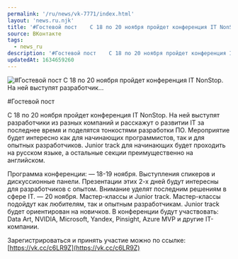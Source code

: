 ```yaml
---
permalink: '/ru/news/vk-7771/index.html'
layout: 'news.ru.njk'
title: '#Гостевой пост    С 18 по 20 ноября пройдет конференция IT NonStop. На ней выступят разработчик…'
source: ВКонтакте
tags:
  - news_ru
description: '#Гостевой пост    С 18 по 20 ноября пройдет конференция IT NonStop. На ней выступят разработчик…'
updatedAt: 1634659260
---
```

![#Гостевой пост    С 18 по 20 ноября пройдет конференция IT NonStop. На ней выступят разработчик…](https://sun9-41.userapi.com/sun9-76/impg/Gvs35xCO_FzhJ27tRcPfPDhbz4uPtj08pRVqog/0ZkYMMEgoIs.jpg?size=1280x824&quality=96&sign=346c8a34329431a3f4716615d7007f35&c_uniq_tag=SvsYH12xVUQL2wedCiT8qvpOoC2VSBkugSXtE_HfjF4&type=album)

#Гостевой пост

С 18 по 20 ноября пройдет конференция IT NonStop. На ней выступят разработчики из разных компаний и расскажут о развитии IT за последнее время и поделятся тонкостями разработки ПО. Мероприятие будет интересно как для начинающих программистов, так и для опытных разработчиков. Junior track для начинающих будет проходить на русском языке, а остальные секции преимущественно на английском.

Программа конференции:
— 18-19 ноября. Выступления спикеров и дискуссионные панели. Презентации этих 2-х дней будут интересны для разработчиков с опытом. Внимание уделят последним решениям в сфере IТ.
— 20 ноября. Мастер-классы и Junior track. Мастер-классы подойдут как любителям, так и опытным разработчикам. Junior track будет ориентирован на новичков.
В конференции будут участвовать: Data Art, NVIDIA, Microsoft, Yandex, Pinsight, Azure MVP и другие IT-компании.

Зарегистрироваться и принять участие можно по ссылке: [https://vk.cc/c6LR9Z](https://vk.cc/c6LR9Z)
